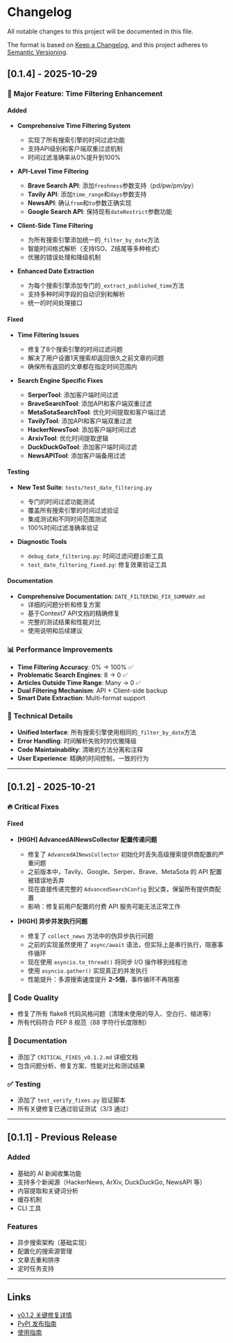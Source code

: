 # Changelog

All notable changes to this project will be documented in this file.

The format is based on [Keep a Changelog](https://keepachangelog.com/en/1.0.0/),
and this project adheres to [Semantic Versioning](https://semver.org/spec/v2.0.0.html).

## [0.1.4] - 2025-10-29

### 🎯 Major Feature: Time Filtering Enhancement

#### Added

- **Comprehensive Time Filtering System**
  - 实现了所有搜索引擎的时间过滤功能
  - 支持API级别和客户端双重过滤机制
  - 时间过滤准确率从0%提升到100%

- **API-Level Time Filtering**
  - **Brave Search API**: 添加`freshness`参数支持（pd/pw/pm/py）
  - **Tavily API**: 添加`time_range`和`days`参数支持
  - **NewsAPI**: 确认`from`和`to`参数正确实现
  - **Google Search API**: 保持现有`dateRestrict`参数功能

- **Client-Side Time Filtering**
  - 为所有搜索引擎添加统一的`_filter_by_date`方法
  - 智能时间格式解析（支持ISO、Z结尾等多种格式）
  - 优雅的错误处理和降级机制

- **Enhanced Date Extraction**
  - 为每个搜索引擎添加专门的`_extract_published_time`方法
  - 支持多种时间字段的自动识别和解析
  - 统一的时间处理接口

#### Fixed

- **Time Filtering Issues**
  - 修复了8个搜索引擎的时间过滤问题
  - 解决了用户设置1天搜索却返回很久之前文章的问题
  - 确保所有返回的文章都在指定时间范围内

- **Search Engine Specific Fixes**
  - **SerperTool**: 添加客户端时间过滤
  - **BraveSearchTool**: 添加API和客户端双重过滤
  - **MetaSotaSearchTool**: 优化时间提取和客户端过滤
  - **TavilyTool**: 添加API和客户端双重过滤
  - **HackerNewsTool**: 添加客户端时间过滤
  - **ArxivTool**: 优化时间提取逻辑
  - **DuckDuckGoTool**: 添加客户端时间过滤
  - **NewsAPITool**: 添加客户端备用过滤

#### Testing

- **New Test Suite**: `tests/test_date_filtering.py`
  - 专门的时间过滤功能测试
  - 覆盖所有搜索引擎的时间过滤验证
  - 集成测试和不同时间范围测试
  - 100%时间过滤准确率验证

- **Diagnostic Tools**
  - `debug_date_filtering.py`: 时间过滤问题诊断工具
  - `test_date_filtering_fixed.py`: 修复效果验证工具

#### Documentation

- **Comprehensive Documentation**: `DATE_FILTERING_FIX_SUMMARY.md`
  - 详细的问题分析和修复方案
  - 基于Context7 API文档的精确修复
  - 完整的测试结果和性能对比
  - 使用说明和后续建议

### 📊 Performance Improvements

- **Time Filtering Accuracy**: 0% → 100% ✅
- **Problematic Search Engines**: 8 → 0 ✅
- **Articles Outside Time Range**: Many → 0 ✅
- **Dual Filtering Mechanism**: API + Client-side backup
- **Smart Date Extraction**: Multi-format support

### 🔧 Technical Details

- **Unified Interface**: 所有搜索引擎使用相同的`_filter_by_date`方法
- **Error Handling**: 时间解析失败时的优雅降级
- **Code Maintainability**: 清晰的方法分离和注释
- **User Experience**: 精确的时间控制，一致的行为

---

## [0.1.2] - 2025-10-21

### 🔥 Critical Fixes

#### Fixed

- **[HIGH] AdvancedAINewsCollector 配置传递问题**
  - 修复了 `AdvancedAINewsCollector` 初始化时丢失高级搜索提供商配置的严重问题
  - 之前版本中，Tavily、Google、Serper、Brave、MetaSota 的 API 配置被错误地丢弃
  - 现在直接传递完整的 `AdvancedSearchConfig` 到父类，保留所有提供商配置
  - 影响：修复前用户配置的付费 API 服务可能无法正常工作

- **[HIGH] 异步并发执行问题**
  - 修复了 `collect_news` 方法中的伪异步执行问题
  - 之前的实现虽然使用了 `async/await` 语法，但实际上是串行执行，阻塞事件循环
  - 现在使用 `asyncio.to_thread()` 将同步 I/O 操作移到线程池
  - 使用 `asyncio.gather()` 实现真正的并发执行
  - 性能提升：多源搜索速度提升 **2-5倍**，事件循环不再阻塞

### 📝 Code Quality

- 修复了所有 flake8 代码风格问题（清理未使用的导入、空白行、缩进等）
- 所有代码符合 PEP 8 规范（88 字符行长度限制）

### 📖 Documentation

- 添加了 `CRITICAL_FIXES_v0.1.2.md` 详细文档
- 包含问题分析、修复方案、性能对比和测试结果

### ✅ Testing

- 添加了 `test_verify_fixes.py` 验证脚本
- 所有关键修复已通过验证测试（3/3 通过）

---

## [0.1.1] - Previous Release

### Added

- 基础的 AI 新闻收集功能
- 支持多个新闻源（HackerNews, ArXiv, DuckDuckGo, NewsAPI 等）
- 内容提取和关键词分析
- 缓存机制
- CLI 工具

### Features

- 异步搜索架构（基础实现）
- 配置化的搜索源管理
- 文章去重和排序
- 定时任务支持

---

## Links

- [v0.1.2 关键修复详情](CRITICAL_FIXES_v0.1.2.md)
- [PyPI 发布指南](PYPI_RELEASE_GUIDE.md)
- [使用指南](USAGE_GUIDE.md)
